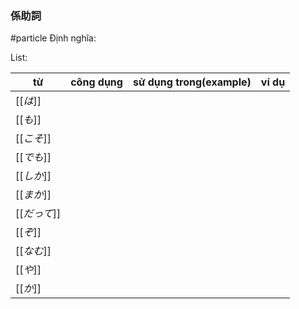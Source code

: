 ### 係助詞
#particle
Định nghĩa:


List:


| từ | công dụng |sử dụng trong(example)|ví dụ|
|---|---|---|---|
| [[_は_]] ||||
| [[_も_]] ||||
| [[_こそ_]] ||||
| [[_でも_]] ||||
| [[_しか_]] ||||
| [[_まか_]] ||||
| [[_だって_]] ||||
| [[_ぞ_]] ||||
| [[_なむ_]] ||||
| [[_や_]] ||||
| [[_か_]] ||||


